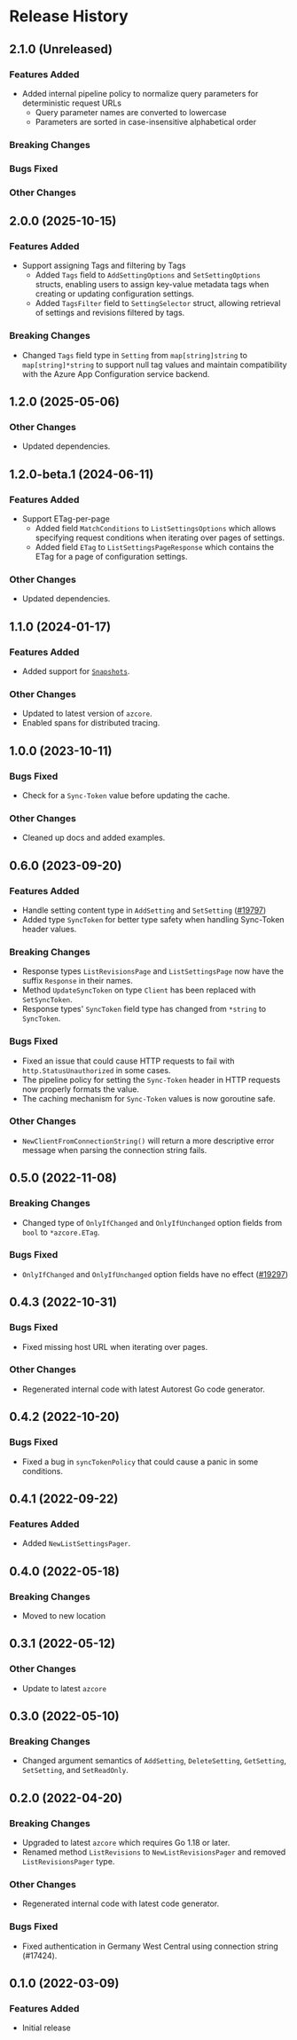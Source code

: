 # Release History

## 2.1.0 (Unreleased)

### Features Added

* Added internal pipeline policy to normalize query parameters for deterministic request URLs
  * Query parameter names are converted to lowercase
  * Parameters are sorted in case-insensitive alphabetical order

### Breaking Changes

### Bugs Fixed

### Other Changes

## 2.0.0 (2025-10-15)

### Features Added

* Support assigning Tags and filtering by Tags
  * Added `Tags` field to `AddSettingOptions` and `SetSettingOptions` structs, enabling users to assign key-value metadata tags when creating or updating configuration settings.
  * Added `TagsFilter` field to `SettingSelector` struct, allowing retrieval of settings and revisions filtered by tags.

### Breaking Changes

* Changed `Tags` field type in `Setting` from `map[string]string` to `map[string]*string` to support null tag values and maintain compatibility with the Azure App Configuration service backend.

## 1.2.0 (2025-05-06)

### Other Changes
* Updated dependencies.

## 1.2.0-beta.1 (2024-06-11)

### Features Added
* Support ETag-per-page
  * Added field `MatchConditions` to `ListSettingsOptions` which allows specifying request conditions when iterating over pages of settings.
  * Added field `ETag` to `ListSettingsPageResponse` which contains the ETag for a page of configuration settings.

### Other Changes
* Updated dependencies.

## 1.1.0 (2024-01-17)

### Features Added
* Added support for [`Snapshots`](https://learn.microsoft.com/azure/azure-app-configuration/concept-snapshots).

### Other Changes
* Updated to latest version of `azcore`.
* Enabled spans for distributed tracing.

## 1.0.0 (2023-10-11)

### Bugs Fixed
* Check for a `Sync-Token` value before updating the cache.

### Other Changes
* Cleaned up docs and added examples.

## 0.6.0 (2023-09-20)

### Features Added
* Handle setting content type in `AddSetting` and `SetSetting` ([#19797](https://github.com/Azure/azure-sdk-for-go/issues/19797))
* Added type `SyncToken` for better type safety when handling Sync-Token header values.

### Breaking Changes
* Response types `ListRevisionsPage` and `ListSettingsPage` now have the suffix `Response` in their names.
* Method `UpdateSyncToken` on type `Client` has been replaced with `SetSyncToken`.
* Response types' `SyncToken` field type has changed from `*string` to `SyncToken`.

### Bugs Fixed
* Fixed an issue that could cause HTTP requests to fail with `http.StatusUnauthorized` in some cases.
* The pipeline policy for setting the `Sync-Token` header in HTTP requests now properly formats the value.
* The caching mechanism for `Sync-Token` values is now goroutine safe.

### Other Changes
* `NewClientFromConnectionString()` will return a more descriptive error message when parsing the connection string fails.

## 0.5.0 (2022-11-08)

### Breaking Changes
* Changed type of `OnlyIfChanged` and `OnlyIfUnchanged` option fields from `bool` to `*azcore.ETag`.

### Bugs Fixed
* `OnlyIfChanged` and `OnlyIfUnchanged` option fields have no effect
  ([#19297](https://github.com/Azure/azure-sdk-for-go/issues/19297))

## 0.4.3 (2022-10-31)

### Bugs Fixed
* Fixed missing host URL when iterating over pages.

### Other Changes
* Regenerated internal code with latest Autorest Go code generator.

## 0.4.2 (2022-10-20)

### Bugs Fixed
* Fixed a bug in `syncTokenPolicy` that could cause a panic in some conditions.

## 0.4.1 (2022-09-22)

### Features Added
* Added `NewListSettingsPager`.

## 0.4.0 (2022-05-18)

### Breaking Changes
* Moved to new location

## 0.3.1 (2022-05-12)

### Other Changes
* Update to latest `azcore`

## 0.3.0 (2022-05-10)

### Breaking Changes
* Changed argument semantics of `AddSetting`, `DeleteSetting`, `GetSetting`, `SetSetting`, and `SetReadOnly`.

## 0.2.0 (2022-04-20)

### Breaking Changes
* Upgraded to latest `azcore` which requires Go 1.18 or later.
* Renamed method `ListRevisions` to `NewListRevisionsPager` and removed `ListRevisionsPager` type.

### Other Changes
* Regenerated internal code with latest code generator.

### Bugs Fixed
* Fixed authentication in Germany West Central using connection string (#17424).

## 0.1.0 (2022-03-09)

### Features Added
* Initial release
